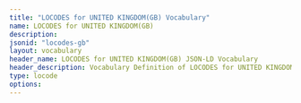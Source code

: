 ```yaml
---
title: "LOCODES for UNITED KINGDOM(GB) Vocabulary"
name: LOCODES for UNITED KINGDOM(GB) 
description: 
jsonid: "locodes-gb"
layout: vocabulary
header_name: LOCODES for UNITED KINGDOM(GB) JSON-LD Vocabulary
header_description: Vocabulary Definition of LOCODES for UNITED KINGDOM(GB) semantics in HTML format. JSON-LD format is available at [locodes-gb.jsonld](/vocabulary/locodes-gb.jsonld)
type: locode
options:
---
```

